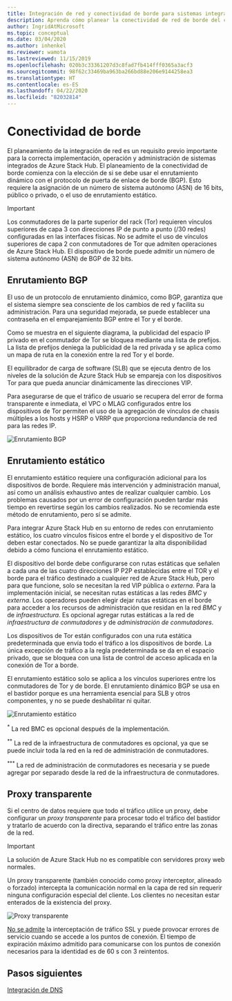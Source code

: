 ```yaml
---
title: Integración de red y conectividad de borde para sistemas integrados de Azure Stack Hub
description: Aprenda cómo planear la conectividad de red de borde del centro de datos en los sistemas integrados de Azure Stack Hub.
author: IngridAtMicrosoft
ms.topic: conceptual
ms.date: 03/04/2020
ms.author: inhenkel
ms.reviewer: wamota
ms.lastreviewed: 11/15/2019
ms.openlocfilehash: 020b3c33361207d3c8fad7fb414fff0365a3acf3
ms.sourcegitcommit: 98f62c33469ba963ba266bd88e206e9144258ea3
ms.translationtype: HT
ms.contentlocale: es-ES
ms.lasthandoff: 04/22/2020
ms.locfileid: "82032814"
---
```

# <a name="border-connectivity"></a>Conectividad de borde 
El planeamiento de la integración de red es un requisito previo importante para la correcta implementación, operación y administración de sistemas integrados de Azure Stack Hub. El planeamiento de la conectividad de borde comienza con la elección de si se debe usar el enrutamiento dinámico con el protocolo de puerta de enlace de borde (BGP). Esto requiere la asignación de un número de sistema autónomo (ASN) de 16 bits, público o privado, o el uso de enrutamiento estático.

> [!IMPORTANT]
> Los conmutadores de la parte superior del rack (Tor) requieren vínculos superiores de capa 3 con direcciones IP de punto a punto (/30 redes) configuradas en las interfaces físicas. No se admite el uso de vínculos superiores de capa 2 con conmutadores de Tor que admiten operaciones de Azure Stack Hub. El dispositivo de borde puede admitir un número de sistema autónomo (ASN) de BGP de 32 bits.

## <a name="bgp-routing"></a>Enrutamiento BGP
El uso de un protocolo de enrutamiento dinámico, como BGP, garantiza que el sistema siempre sea consciente de los cambios de red y facilita su administración. Para una seguridad mejorada, se puede establecer una contraseña en el emparejamiento BGP entre el Tor y el borde.

Como se muestra en el siguiente diagrama, la publicidad del espacio IP privado en el conmutador de Tor se bloquea mediante una lista de prefijos. La lista de prefijos deniega la publicidad de la red privada y se aplica como un mapa de ruta en la conexión entre la red Tor y el borde.

El equilibrador de carga de software (SLB) que se ejecuta dentro de los niveles de la solución de Azure Stack Hub se empareja con los dispositivos Tor para que pueda anunciar dinámicamente las direcciones VIP.

Para asegurarse de que el tráfico de usuario se recupera del error de forma transparente e inmediata, el VPC o MLAG configurados entre los dispositivos de Tor permiten el uso de la agregación de vínculos de chasis múltiples a los hosts y HSRP o VRRP que proporciona redundancia de red para las redes IP.

![Enrutamiento BGP](media/azure-stack-border-connectivity/bgp-routing.svg)

## <a name="static-routing"></a>Enrutamiento estático
El enrutamiento estático requiere una configuración adicional para los dispositivos de borde. Requiere más intervención y administración manual, así como un análisis exhaustivo antes de realizar cualquier cambio. Los problemas causados por un error de configuración pueden tardar más tiempo en revertirse según los cambios realizados. No se recomienda este método de enrutamiento, pero sí se admite.

Para integrar Azure Stack Hub en su entorno de redes con enrutamiento estático, los cuatro vínculos físicos entre el borde y el dispositivo de Tor deben estar conectados. No se puede garantizar la alta disponibilidad debido a cómo funciona el enrutamiento estático.

El dispositivo del borde debe configurarse con rutas estáticas que señalen a cada una de las cuatro direcciones IP P2P establecidas entre el TOR y el borde para el tráfico destinado a cualquier red de Azure Stack Hub, pero para que funcione, solo se necesitan la red VIP pública o *externa*. Para la implementación inicial, se necesitan rutas estáticas a las redes *BMC* y *externa*. Los operadores pueden elegir dejar rutas estáticas en el borde para acceder a los recursos de administración que residan en la red *BMC* y de *infraestructura*. Es opcional agregar rutas estáticas a la red de *infraestructura de conmutadores* y de *administración de conmutadores*.

Los dispositivos de Tor están configurados con una ruta estática predeterminada que envía todo el tráfico a los dispositivos de borde. La única excepción de tráfico a la regla predeterminada se da en el espacio privado, que se bloquea con una lista de control de acceso aplicada en la conexión de Tor a borde.

El enrutamiento estático solo se aplica a los vínculos superiores entre los conmutadores de Tor y de borde. El enrutamiento dinámico BGP se usa en el bastidor porque es una herramienta esencial para SLB y otros componentes, y no se puede deshabilitar ni quitar.

![Enrutamiento estático](media/azure-stack-border-connectivity/static-routing.svg)

<sup>\*</sup> La red BMC es opcional después de la implementación.

<sup>\*\*</sup> La red de la infraestructura de conmutadores es opcional, ya que se puede incluir toda la red en la red de administración de conmutadores.

<sup>\*\*\*</sup> La red de administración de conmutadores es necesaria y se puede agregar por separado desde la red de la infraestructura de conmutadores.

## <a name="transparent-proxy"></a>Proxy transparente
Si el centro de datos requiere que todo el tráfico utilice un proxy, debe configurar un *proxy transparente* para procesar todo el tráfico del bastidor y tratarlo de acuerdo con la directiva, separando el tráfico entre las zonas de la red.

> [!IMPORTANT]
> La solución de Azure Stack Hub no es compatible con servidores proxy web normales.  

Un proxy transparente (también conocido como proxy interceptor, alineado o forzado) intercepta la comunicación normal en la capa de red sin requerir ninguna configuración especial del cliente. Los clientes no necesitan estar enterados de la existencia del proxy.

![Proxy transparente](media/azure-stack-border-connectivity/transparent-proxy.svg)

[No se admite](azure-stack-firewall.md#ssl-interception) la interceptación de tráfico SSL y puede provocar errores de servicio cuando se accede a los puntos de conexión. El tiempo de expiración máximo admitido para comunicarse con los puntos de conexión necesarios para la identidad es de 60 s con 3 reintentos.

## <a name="next-steps"></a>Pasos siguientes
[Integración de DNS](azure-stack-integrate-dns.md)
